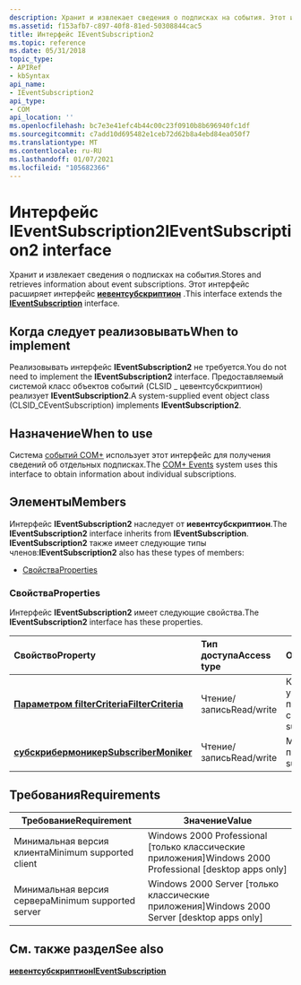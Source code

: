 ```yaml
---
description: Хранит и извлекает сведения о подписках на события. Этот интерфейс расширяет интерфейс Иевентсубскриптион.
ms.assetid: f153afb7-c897-40f8-81ed-50308844cac5
title: Интерфейс IEventSubscription2
ms.topic: reference
ms.date: 05/31/2018
topic_type:
- APIRef
- kbSyntax
api_name:
- IEventSubscription2
api_type:
- COM
api_location: ''
ms.openlocfilehash: bc7e3e41efc4b44c00c23f0910b8b696940fc1df
ms.sourcegitcommit: c7add10d695482e1ceb72d62b8a4ebd84ea050f7
ms.translationtype: MT
ms.contentlocale: ru-RU
ms.lasthandoff: 01/07/2021
ms.locfileid: "105682366"
---
```

# <a name="ieventsubscription2-interface"></a><span data-ttu-id="74454-104">Интерфейс IEventSubscription2</span><span class="sxs-lookup"><span data-stu-id="74454-104">IEventSubscription2 interface</span></span>

<span data-ttu-id="74454-105">Хранит и извлекает сведения о подписках на события.</span><span class="sxs-lookup"><span data-stu-id="74454-105">Stores and retrieves information about event subscriptions.</span></span> <span data-ttu-id="74454-106">Этот интерфейс расширяет интерфейс [**иевентсубскриптион**](/windows/desktop/api/EventSys/nn-eventsys-ieventsubscription) .</span><span class="sxs-lookup"><span data-stu-id="74454-106">This interface extends the [**IEventSubscription**](/windows/desktop/api/EventSys/nn-eventsys-ieventsubscription) interface.</span></span>

## <a name="when-to-implement"></a><span data-ttu-id="74454-107">Когда следует реализовывать</span><span class="sxs-lookup"><span data-stu-id="74454-107">When to implement</span></span>

<span data-ttu-id="74454-108">Реализовывать интерфейс **IEventSubscription2** не требуется.</span><span class="sxs-lookup"><span data-stu-id="74454-108">You do not need to implement the **IEventSubscription2** interface.</span></span> <span data-ttu-id="74454-109">Предоставляемый системой класс объектов событий (CLSID \_ цевентсубскриптион) реализует **IEventSubscription2**.</span><span class="sxs-lookup"><span data-stu-id="74454-109">A system-supplied event object class (CLSID\_CEventSubscription) implements **IEventSubscription2**.</span></span>

## <a name="when-to-use"></a><span data-ttu-id="74454-110">Назначение</span><span class="sxs-lookup"><span data-stu-id="74454-110">When to use</span></span>

<span data-ttu-id="74454-111">Система [событий COM+](com--events.md) использует этот интерфейс для получения сведений об отдельных подписках.</span><span class="sxs-lookup"><span data-stu-id="74454-111">The [COM+ Events](com--events.md) system uses this interface to obtain information about individual subscriptions.</span></span>

## <a name="members"></a><span data-ttu-id="74454-112">Элементы</span><span class="sxs-lookup"><span data-stu-id="74454-112">Members</span></span>

<span data-ttu-id="74454-113">Интерфейс **IEventSubscription2** наследует от **иевентсубскриптион**.</span><span class="sxs-lookup"><span data-stu-id="74454-113">The **IEventSubscription2** interface inherits from **IEventSubscription**.</span></span> <span data-ttu-id="74454-114">**IEventSubscription2** также имеет следующие типы членов:</span><span class="sxs-lookup"><span data-stu-id="74454-114">**IEventSubscription2** also has these types of members:</span></span>

-   [<span data-ttu-id="74454-115">Свойства</span><span class="sxs-lookup"><span data-stu-id="74454-115">Properties</span></span>](#properties)

### <a name="properties"></a><span data-ttu-id="74454-116">Свойства</span><span class="sxs-lookup"><span data-stu-id="74454-116">Properties</span></span>

<span data-ttu-id="74454-117">Интерфейс **IEventSubscription2** имеет следующие свойства.</span><span class="sxs-lookup"><span data-stu-id="74454-117">The **IEventSubscription2** interface has these properties.</span></span>



| <span data-ttu-id="74454-118">Свойство</span><span class="sxs-lookup"><span data-stu-id="74454-118">Property</span></span>                                                                      | <span data-ttu-id="74454-119">Тип доступа</span><span class="sxs-lookup"><span data-stu-id="74454-119">Access type</span></span>           | <span data-ttu-id="74454-120">Описание</span><span class="sxs-lookup"><span data-stu-id="74454-120">Description</span></span>                                                |
|:------------------------------------------------------------------------------|:----------------------|:-----------------------------------------------------------|
| [<span data-ttu-id="74454-121">**Параметром filterCriteria**</span><span class="sxs-lookup"><span data-stu-id="74454-121">**FilterCriteria**</span></span>](ieventsubscription2-filtercriteria.md)<br/>       | <span data-ttu-id="74454-122">Чтение/запись</span><span class="sxs-lookup"><span data-stu-id="74454-122">Read/write</span></span><br/> | <span data-ttu-id="74454-123">Критерии фильтра, управляющие подпиской.</span><span class="sxs-lookup"><span data-stu-id="74454-123">The filter criteria governing the subscription.</span></span><br/> |
| [<span data-ttu-id="74454-124">**субскрибермоникер**</span><span class="sxs-lookup"><span data-stu-id="74454-124">**SubscriberMoniker**</span></span>](ieventsubscription2-subscribermoniker.md)<br/> | <span data-ttu-id="74454-125">Чтение/запись</span><span class="sxs-lookup"><span data-stu-id="74454-125">Read/write</span></span><br/> | <span data-ttu-id="74454-126">Моникер подписчика.</span><span class="sxs-lookup"><span data-stu-id="74454-126">The subscriber's moniker.</span></span><br/>                       |



 

## <a name="requirements"></a><span data-ttu-id="74454-127">Требования</span><span class="sxs-lookup"><span data-stu-id="74454-127">Requirements</span></span>



| <span data-ttu-id="74454-128">Требование</span><span class="sxs-lookup"><span data-stu-id="74454-128">Requirement</span></span> | <span data-ttu-id="74454-129">Значение</span><span class="sxs-lookup"><span data-stu-id="74454-129">Value</span></span> |
|-------------------------------------|------------------------------------------------------------|
| <span data-ttu-id="74454-130">Минимальная версия клиента</span><span class="sxs-lookup"><span data-stu-id="74454-130">Minimum supported client</span></span><br/> | <span data-ttu-id="74454-131">Windows 2000 Professional \[только классические приложения\]</span><span class="sxs-lookup"><span data-stu-id="74454-131">Windows 2000 Professional \[desktop apps only\]</span></span><br/> |
| <span data-ttu-id="74454-132">Минимальная версия сервера</span><span class="sxs-lookup"><span data-stu-id="74454-132">Minimum supported server</span></span><br/> | <span data-ttu-id="74454-133">Windows 2000 Server \[только классические приложения\]</span><span class="sxs-lookup"><span data-stu-id="74454-133">Windows 2000 Server \[desktop apps only\]</span></span><br/>       |



## <a name="see-also"></a><span data-ttu-id="74454-134">См. также раздел</span><span class="sxs-lookup"><span data-stu-id="74454-134">See also</span></span>

<dl> <dt>

[<span data-ttu-id="74454-135">**иевентсубскриптион**</span><span class="sxs-lookup"><span data-stu-id="74454-135">**IEventSubscription**</span></span>](/windows/desktop/api/EventSys/nn-eventsys-ieventsubscription)
</dt> </dl>

 

 




